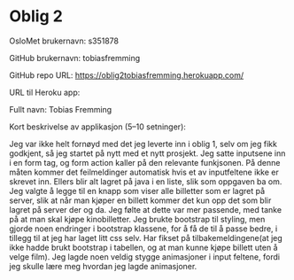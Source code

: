 Oblig 2
=======
OsloMet brukernavn: s351878

GitHub brukernavn: tobiasfremming

GitHub repo URL: https://oblig2tobiasfremming.herokuapp.com/

URL til Heroku app: 

Fullt navn: Tobias Fremming

Kort beskrivelse av applikasjon (5–10 setninger):

Jeg var ikke helt fornøyd med det jeg leverte inn i oblig 1, 
selv om jeg fikk godkjent, så jeg startet på nytt med et nytt prosjekt. 
Jeg satte inputsene inn i en form tag, og form action kaller på 
den relevante funkjsonen. På denne måten kommer det feilmeldinger 
automatisk hvis et av inputfeltene ikke er skrevet inn. 
Ellers blir alt lagret på java i en liste, slik som oppgaven ba om.
Jeg valgte å legge til en knapp som viser alle billetter som er lagret 
på server, slik at når man kjøper en billett kommer det kun
opp det som blir lagret på server der og da. 
Jeg følte at dette var mer passende, med tanke på at man skal 
kjøpe kinobilletter. Jeg brukte bootstrap til styling, men gjorde noen endringer
i bootstrap klassene, for å få de til å passe bedre, i tillegg til at
jeg har laget litt css selv. Har fikset på tilbakemeldingene(at jeg ikke hadde brukt bootstrap i tabellen,
og at man kunne kjøpe billett uten å velge film). Jeg lagde noen veldig stygge animasjoner
i input feltene, fordi jeg skulle lære meg hvordan jeg lagde animasjoner.